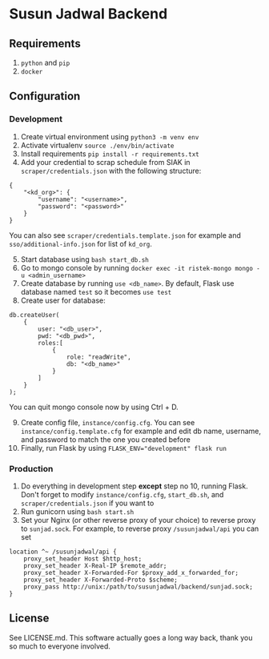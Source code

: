 # Susun Jadwal Backend

## Requirements

1. `python` and `pip`
2. `docker`

## Configuration

### Development

1. Create virtual environment using `python3 -m venv env`
2. Activate virtualenv `source ./env/bin/activate`
3. Install requirements `pip install -r requirements.txt`
4. Add your credential to scrap schedule from SIAK in `scraper/credentials.json` with the following structure:

```
{
    "<kd_org>": {
        "username": "<username>",
        "password": "<password>"
    }
}
```

You can also see `scraper/credentials.template.json` for example and `sso/additional-info.json` for list of `kd_org`.

5. Start database using `bash start_db.sh`
6. Go to mongo console by running `docker exec -it ristek-mongo mongo -u <admin_username>`
7. Create database by running `use <db_name>`. By default, Flask use database named `test` so it becomes `use test`
8. Create user for database:

```
db.createUser(
    {
        user: "<db_user>",
        pwd: "<db_pwd>",
        roles:[
            {
                role: "readWrite",
                db: "<db_name>"
            }
        ]
    }
);
```

You can quit mongo console now by using Ctrl + D.

9. Create config file, `instance/config.cfg`. You can see `instance/config.template.cfg` for example and edit db name, username, and password to match the one you created before
10. Finally, run Flask by using `FLASK_ENV="development" flask run`

### Production

1. Do everything in development step **except** step no 10, running Flask. Don't forget to modify `instance/config.cfg`, `start_db.sh`, and `scraper/credentials.json` if you want to
2. Run gunicorn using `bash start.sh`
3. Set your Nginx (or other reverse proxy of your choice) to reverse proxy to `sunjad.sock`. For example, to reverse proxy `/susunjadwal/api` you can set

```
location ^~ /susunjadwal/api {
    proxy_set_header Host $http_host;
    proxy_set_header X-Real-IP $remote_addr;
    proxy_set_header X-Forwarded-For $proxy_add_x_forwarded_for;
    proxy_set_header X-Forwarded-Proto $scheme;
    proxy_pass http://unix:/path/to/susunjadwal/backend/sunjad.sock;
}
```

## License

See LICENSE.md. This software actually goes a long way back, thank you so much to everyone involved.
